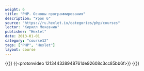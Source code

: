 ```yaml
---
weight: 6
title: "PHP. Основы программирования"
description: "Урок 6"
source: "https://ru.hexlet.io/categories/php/courses"
lector: "Кирилл Мокевнин"
publisher: "Hexlet"
date: 2013-01-01
category: "course12"
tags: ["PHP", "Hexlet"]
layout: course
---
```

{{<players>}}
    {{<protonvideo 121344338948761de92608c3cc85bb6f>}}
{{</players>}}

